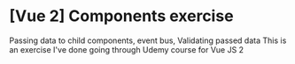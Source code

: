 # [Vue 2] Components exercise
 Passing data to child components, event bus, Validating passed data
This is an exercise I've done going through Udemy course for Vue JS 2

